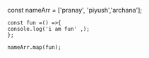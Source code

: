 const nameArr = ['pranay', 'piyush','archana'];

    const fun =() =>{
    console.log('i am fun' ,);
    };

    nameArr.map(fun);